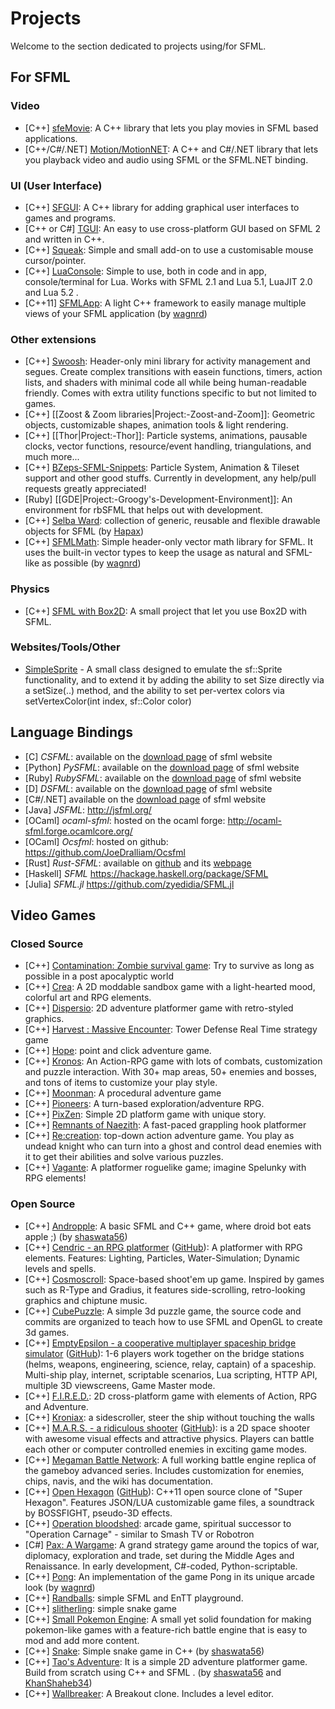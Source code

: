 # Projects

Welcome to the section dedicated to projects using/for SFML.

## For SFML

### Video
* [C++] [sfeMovie](http://sfemovie.yalir.org/): A C++ library that lets you play movies in SFML based applications.
* [C++/C#/.NET] [Motion/MotionNET](http://en.sfml-dev.org/forums/index.php?topic=16221.0): A C++ and C#/.NET library that lets you playback video and audio using SFML or the SFML.NET binding.

### UI (User Interface)
* [C++] [SFGUI](http://sfgui.sfml-dev.de/): A C++ library for adding graphical user interfaces to games and programs.
* [C++ or C#] [TGUI](http://tgui.eu/): An easy to use cross-platform GUI based on SFML 2 and written in C++.
* [C++] [Squeak](http://en.sfml-dev.org/forums/index.php?topic=14428.0): Simple and small add-on to use a customisable mouse cursor/pointer.
* [C++] [LuaConsole](http://en.sfml-dev.org/forums/index.php?topic=15962.msg114040#msg114040): Simple to use, both in code and in app, console/terminal for Lua. Works with SFML 2.1 and Lua 5.1, LuaJIT 2.0 and Lua 5.2 .
* [C++11] [SFMLApp](https://github.com/wagnrd/SFMLMath): A light C++ framework to easily manage multiple views of your SFML application (by [wagnrd](https://github.com/wagnrd))

### Other extensions
* [C++] [Swoosh](https://github.com/TheMaverickProgrammer/Swoosh): Header-only mini library for activity management and segues. Create complex transitions with easein functions, timers, action lists, and shaders with minimal code all while being human-readable friendly. Comes with extra utility functions specific to but not limited to games.
* [C++] [[Zoost & Zoom libraries|Project:-Zoost-and-Zoom]]: Geometric objects, customizable shapes, animation tools & light rendering.
* [C++] [[Thor|Project:-Thor]]: Particle systems, animations, pausable clocks, vector functions, resource/event handling, triangulations, and much more...
* [C++] [BZeps-SFML-Snippets](https://github.com/BarrensZeppelin/BZeps-SFML-Snippets): Particle System, Animation & Tileset support and other good stuffs. Currently in development, any help/pull requests greatly appreciated!
* [Ruby] [[GDE|Project:-Groogy's-Development-Environment]]: An environment for rbSFML that helps out with development.
* [C++] [Selba Ward](http://en.sfml-dev.org/forums/index.php?topic=19496): collection of generic, reusable and flexible drawable objects for SFML (by [Hapax](https://github.com/hapaxia))
* [C++] [SFMLMath](https://github.com/wagnrd/SFMLMath): Simple header-only vector math library for SFML. It uses the built-in vector types to keep the usage as natural and SFML-like as possible (by [wagnrd](https://github.com/wagnrd))

### Physics
* [C++] [SFML with Box2D](https://github.com/Krozark/Ekiis): A small project that let you use Box2D with SFML.

### Websites/Tools/Other
* [SimpleSprite](http://en.sfml-dev.org/forums/index.php?topic=10491.0) - A small class designed to emulate the sf::Sprite functionality, and to extend it by adding the ability to set Size directly via a setSize(..) method, and the ability to set per-vertex colors via setVertexColor(int index, sf::Color color)

## Language Bindings

* [C] *CSFML*: available on the [download page](http://www.sfml-dev.org/download.php) of sfml website
* [Python] *PySFML*: available on the [download page](http://www.sfml-dev.org/download.php) of sfml website
* [Ruby] *RubySFML*: available on the [download page](http://www.sfml-dev.org/download.php) of sfml website
* [D] *DSFML*: available on the [download page](http://www.sfml-dev.org/download.php) of sfml website
* [C#/.NET] available on the [download page](http://www.sfml-dev.org/download.php) of sfml website
* [Java] *JSFML*: http://jsfml.org/
* [OCaml] *ocaml-sfml*: hosted on the ocaml forge: http://ocaml-sfml.forge.ocamlcore.org/
* [OCaml] *Ocsfml*: hosted on github: https://github.com/JoeDralliam/Ocsfml
* [Rust] *Rust-SFML*: available on [github](https://github.com/JeremyLetang/rust-sfml) and its [webpage](http://rust-sfml.org)
* [Haskell] *SFML* https://hackage.haskell.org/package/SFML
* [Julia] *SFML.jl* https://github.com/zyedidia/SFML.jl

## Video Games

### Closed Source


* [C++] [Contamination: Zombie survival game](http://foxfiredev.net/portfolio/zombie-survival-game-2d/): Try to survive as long as possible in a post apocalyptic world
* [C++] [Crea](http://www.playcrea.com/): A 2D moddable sandbox game with a light-hearted mood, colorful art and RPG elements.
* [C++] [Dispersio](http://store.steampowered.com/app/563180): 2D adventure platformer game with retro-styled graphics.
* [C++] [Harvest : Massive Encounter](http://www.oxeyegames.com/harvest/): Tower Defense Real Time strategy game
* [C++] [Hope](http://hope.glusoft.com/): point and click adventure game. 
* [C++] [Kronos](http://www.indiedb.com/games/kronos): An Action-RPG game with lots of combats, customization and puzzle interaction. With 30+ map areas, 50+ enemies and bosses, and tons of items to customize your play style.
* [C++] [Moonman](http://moonman.io): A procedural adventure game
* [C++] [Pioneers](http://www.pioneersgame.com/): A turn-based exploration/adventure RPG.
* [C++] [PixZen](http://www.indiedb.com/games/pixzen): Simple 2D platform game with unique story.
* [C++] [Remnants of Naezith](https://store.steampowered.com/app/590590): A fast-paced grappling hook platformer
* [C++] [Re:creation](https://eliasdaler.wordpress.com/2014/10/19/recreation-info-press-kit/): top-down action adventure game. You play as undead knight who can turn into a ghost and control dead enemies with it to get their abilities and solve various puzzles.
* [C++] [Vagante](http://vagantegame.com/): A platformer roguelike game; imagine Spelunky with RPG elements! 

### Open Source

* [C++] [Andropple](https://github.com/shaswata56/Andropple): A basic SFML and C++ game, where droid bot eats apple ;) (by [shaswata56](https://github.com/shaswata56))
* [C++] [Cendric - an RPG platformer](http://cendric.ch/) ([GitHub](https://github.com/Tizian/Cendric2)): A platformer with RPG elements. Features: Lighting, Particles, Water-Simulation; Dynamic levels and spells.
* [C++] [Cosmoscroll](https://github.com/abodelot/cosmoscroll): Space-based shoot'em up game. Inspired by games such as R-Type and Gradius, it features side-scrolling, retro-looking graphics and chiptune music.
* [C++] [CubePuzzle](https://github.com/Dandarawy/OpenGLPuzzleGame): A simple 3d puzzle game, the source code and commits are organized to teach how to use SFML and OpenGL to create 3d games.
* [C++] [EmptyEpsilon - a cooperative multiplayer spaceship bridge simulator](http://emptyepsilon.org) ([GitHub](https://github.com/daid/EmptyEpsilon)): 1-6 players work together on the bridge stations (helms, weapons, engineering, science, relay, captain) of a spaceship. Multi-ship play, internet, scriptable scenarios, Lua scripting, HTTP API, multiple 3D viewscreens, Game Master mode.
* [C++] [F.I.R.E.D.](https://github.com/achpile/fired/): 2D cross-platform game with elements of Action, RPG and Adventure.
* [C++] [Kroniax](http://github.com/AlexAUT/Kroniax_Cpp): a sidescroller, steer the ship without touching the walls
* [C++] [M.A.R.S. - a ridiculous shooter](http://mars-game.sourceforge.net/) ([GitHub](https://github.com/thelaui/M.A.R.S.)): is a 2D space shooter with awesome visual effects and attractive physics. Players can battle each other or computer controlled enemies in exciting game modes.
* [C++] [Megaman Battle Network](https://github.com/TheMaverickProgrammer/battlenetwork): A full working battle engine replica of the gameboy advanced series. Includes customization for enemies, chips, navis, and the wiki has documentation.
* [C++] [Open Hexagon](http://vittorioromeo.info/projects.html) ([GitHub](https://github.com/SuperV1234/SSVOpenHexagon)): C++11 open source clone of "Super Hexagon". Features JSON/LUA customizable game files, a soundtrack by BOSSFIGHT, pseudo-3D effects.
* [C++] [Operation bloodshed](https://github.com/SuperV1234/SSVBloodshed): arcade game, spiritual successor to "Operation Carnage" - similar to Smash TV or Robotron
* [C#] [Pax: A Wargame](http://paxgame.sourceforge.net): A grand strategy game around the topics of war, diplomacy, exploration and trade, set during the Middle Ages and Renaissance. In early development, C#-coded, Python-scriptable.
* [C++] [Pong](https://github.com/wagnrd/Pong): An implementation of the game Pong in its unique arcade look (by [wagnrd](https://github.com/wagnrd))
* [C++] [Randballs](https://github.com/gale93/randballs): simple SFML and EnTT playground.
* [C++] [slitherling](https://slitherling.gitlab.io): simple snake game
* [C++] [Small Pokemon Engine](https://github.com/TheMaverickProgrammer/PokemonHeartGold-Swoosh): A small yet solid foundation for making pokemon-like games with a feature-rich battle engine that is easy to mod and add more content.
* [C++] [Snake](https://github.com/shaswata56/Snake): Simple snake game in C++ (by [shaswata56](https://github.com/shaswata56))
* [C++] [Tao's Adventure](https://github.com/shaswata56/Taos-Adventure): It is a simple 2D adventure platformer game. Build from scratch using C++ and SFML . (by [shaswata56](https://github.com/shaswata56) and [KhanShaheb34](https://github.com/KhanShaheb34))
* [C++] [Wallbreaker](https://github.com/abodelot/wallbreaker): A Breakout clone. Includes a level editor.